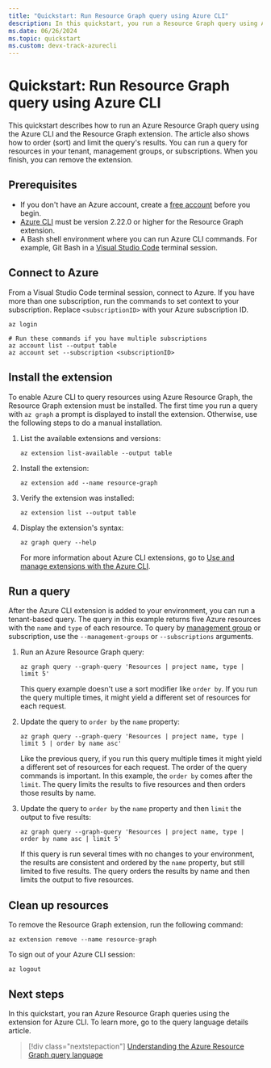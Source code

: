 ```yaml
---
title: "Quickstart: Run Resource Graph query using Azure CLI"
description: In this quickstart, you run a Resource Graph query using Azure CLI and the resource-graph extension.
ms.date: 06/26/2024
ms.topic: quickstart
ms.custom: devx-track-azurecli
---
```


# Quickstart: Run Resource Graph query using Azure CLI

This quickstart describes how to run an Azure Resource Graph query using the Azure CLI and the Resource Graph extension. The article also shows how to order (sort) and limit the query's results. You can run a query for resources in your tenant, management groups, or subscriptions. When you finish, you can remove the extension.

## Prerequisites

- If you don't have an Azure account, create a [free account](https://azure.microsoft.com/free/?WT.mc_id=A261C142F) before you begin.
- [Azure CLI](/cli/azure/install-azure-cli) must be version 2.22.0 or higher for the Resource Graph extension.
- A Bash shell environment where you can run Azure CLI commands. For example, Git Bash in a [Visual Studio Code](https://code.visualstudio.com/) terminal session.

## Connect to Azure

From a Visual Studio Code terminal session, connect to Azure. If you have more than one subscription, run the commands to set context to your subscription. Replace `<subscriptionID>` with your Azure subscription ID.

```azurecli
az login

# Run these commands if you have multiple subscriptions
az account list --output table
az account set --subscription <subscriptionID>
```

## Install the extension

To enable Azure CLI to query resources using Azure Resource Graph, the Resource Graph extension must be installed. The first time you run a query with `az graph` a prompt is displayed to install the extension. Otherwise, use the following steps to do a manual installation.

1. List the available extensions and versions:

   ```azurecli
   az extension list-available --output table
   ```

1. Install the extension:

   ```azurecli
   az extension add --name resource-graph
   ```

1. Verify the extension was installed:

   ```azurecli
   az extension list --output table
   ```

1. Display the extension's syntax:

   ```azurecli
   az graph query --help
   ```

   For more information about Azure CLI extensions, go to [Use and manage extensions with the Azure CLI](/cli/azure/azure-cli-extensions-overview).

## Run a query

After the Azure CLI extension is added to your environment, you can run a tenant-based query. The query in this example returns five Azure resources with the `name` and `type` of each resource. To query by [management group](../management-groups/overview.md) or subscription, use the `--management-groups` or `--subscriptions` arguments.

1. Run an Azure Resource Graph query:

   ```azurecli
   az graph query --graph-query 'Resources | project name, type | limit 5'
   ```

   This query example doesn't use a sort modifier like `order by`. If you run the query multiple times, it might yield a different set of resources for each request.

1. Update the query to `order by` the `name` property:

   ```azurecli
   az graph query --graph-query 'Resources | project name, type | limit 5 | order by name asc'
   ```

   Like the previous query, if you run this query multiple times it might yield a different set of resources for each request. The order of the query commands is important. In this example, the `order by` comes after the `limit`. The query limits the results to five resources and then orders those results by name.

1. Update the query to `order by` the `name` property and then `limit` the output to five results:

   ```azurecli
   az graph query --graph-query 'Resources | project name, type | order by name asc | limit 5'
   ```

   If this query is run several times with no changes to your environment, the results are consistent and ordered by the `name` property, but still limited to five results. The query orders the results by name and then limits the output to five resources.

## Clean up resources

To remove the Resource Graph extension, run the following command:

```azurecli
az extension remove --name resource-graph
```

To sign out of your Azure CLI session:

```azurecli
az logout
```

## Next steps

In this quickstart, you ran Azure Resource Graph queries using the extension for Azure CLI. To learn more, go to the query language details article.

> [!div class="nextstepaction"]
> [Understanding the Azure Resource Graph query language](./concepts/query-language.md)
